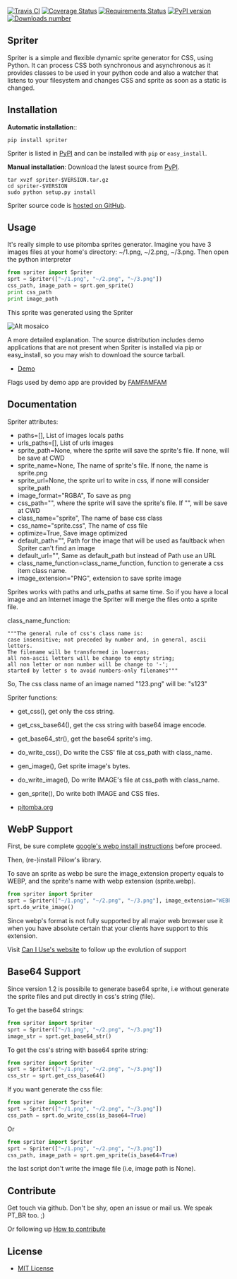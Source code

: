 [![Travis CI](https://travis-ci.org/pitomba/spriter.png?branch=master)](https://travis-ci.org/pitomba/spriter)
[![Coverage Status](https://coveralls.io/repos/pitomba/spriter/badge.png)](https://coveralls.io/r/pitomba/spriter)
[![Requirements Status](https://requires.io/github/pitomba/spriter/requirements.png?branch=master)](https://requires.io/github/pitomba/spriter/requirements/?branch=master)
[![PyPI version](https://pypip.in/v/spriter/badge.png)](https://pypip.in/v/spriter/)
[![Downloads number](https://pypip.in/d/spriter/badge.png)](https://crate.io/packages/spriter/)

Spriter
--------

Spriter is a simple and flexible dynamic sprite generator for CSS, using Python. It can process CSS both
synchronous and asynchronous as it provides classes to be used in your python code and also a watcher
that listens to your filesystem and changes CSS and sprite as soon as a static is changed.


Installation
------------

**Automatic installation**::

    pip install spriter

Spriter is listed in [PyPI](http://pypi.python.org/pypi/spriter/) and
can be installed with ``pip`` or ``easy_install``.

**Manual installation**: Download the latest source from [PyPI](http://pypi.python.org/pypi/spriter/).

    tar xvzf spriter-$VERSION.tar.gz
    cd spriter-$VERSION
    sudo python setup.py install

Spriter source code is [hosted on GitHub](https://github.com/pitomba/spriter).


Usage
------------

It's really simple to use pitomba sprites generator.
Imagine you have 3 images files at your home's directory: ~/1.png,  ~/2.png, ~/3.png. Then open the python interpreter

```python
from spriter import Spriter
sprt = Spriter(["~/1.png", "~/2.png", "~/3.png"])
css_path, image_path = sprt.gen_sprite()
print css_path
print image_path
```

This sprite was generated using the Spriter

![Alt mosaico](http://s.glbimg.com/es/ge/f/mosaico/mosaico/1/201309031416/sprite.png)

A more detailed explanation.
The source distribution includes demo applications that are not present
when Spriter is installed via pip or easy_install, so you may wish to download the source tarball.



* [Demo](http://pitomba.org/demo)

Flags used by demo app are provided by [FAMFAMFAM](http://www.famfamfam.com/lab/icons/flags/)

Documentation
-------------
Spriter attributes:

* paths=[], List of images locals paths
* urls_paths=[], List of urls images
* sprite_path=None, where the sprite will save the sprite's file. If none, will be save at CWD
* sprite_name=None, The name of sprite's file. If none, the name is sprite.png
* sprite_url=None, the sprite url to write in css, if none will consider sprite_path
* image_format="RGBA", To save as png
* css_path="", where the sprite will save the sprite's file. If "", will be save at CWD
* class_name="sprite", The name of base css class
* css_name="sprite.css", The name of css file
* optimize=True, Save image optimized 
* default_path="", Path for the image that will be used as faultback when Spriter can't find an image
* default_url="", Same as default_path but instead of Path use an URL
* class_name_function=class_name_function, function to generate a css item class name.
* image_extension="PNG", extension to save sprite image

Sprites works with paths and urls_paths at same time. So if you have a local image and an Internet image the Spriter will merge the files onto a sprite file.

class_name_function:

    """The general rule of css's class name is:
    case insensitive; not preceded by number and, in general, ascii letters.
    The filename will be transformed in lowercas;
    all non-ascii letters will be change to empty string;
    all non letter or non number will be change to '-';
    started by letter s to avoid numbers-only filenames"""
    
So, The css class name of an image named "123.png" will be: "s123"


Spriter functions:

* get_css(), get only the css string.
* get_css_base64(), get the css string with base64 image encode.
* get_base64_str(), get the base64 sprite's img.
* do_write_css(), Do write the CSS' file at css_path with class_name.
* gen_image(), Get sprite image's bytes.
* do_write_image(), Do write IMAGE's file at css_path with class_name.
* gen_sprite(), Do write both IMAGE and CSS files.


* [pitomba.org](http://pitomba.org)

WebP Support
------------

First, be sure complete [google's webp install instructions](https://developers.google.com/speed/webp/docs/precompiled) before proceed. 

Then, (re-)install Pillow's library.

To save an sprite as webp be sure the image_extension property equals to WEBP, and the sprite's name with webp extension (sprite.webp).

```python
from spriter import Spriter
sprt = Spriter(["~/1.png", "~/2.png", "~/3.png"], image_extension="WEBP", sprite_name="sprite.webp")
sprt.do_write_image()
```

Since webp's format is not fully supported by all major web browser use it when you have absolute certain that your clients have support to this extension.

Visit [Can I Use's website](http://caniuse.com/webp) to follow up the evolution of support 


Base64 Support
------------

Since version 1.2 is possibile to generate base64 sprite, i.e without generate the sprite files and put directly in css's string (file).

To get the base64 strings:

```python
from spriter import Spriter
sprt = Spriter(["~/1.png", "~/2.png", "~/3.png"])
image_str = sprt.get_base64_str()
```

To get the css's string with base64 sprite string:

```python
from spriter import Spriter
sprt = Spriter(["~/1.png", "~/2.png", "~/3.png"])
css_str = sprt.get_css_base64()
```

If you want generate the css file:

```python
from spriter import Spriter
sprt = Spriter(["~/1.png", "~/2.png", "~/3.png"])
css_path = sprt.do_write_css(is_base64=True)
```

Or

```python
from spriter import Spriter
sprt = Spriter(["~/1.png", "~/2.png", "~/3.png"])
css_path, image_path = sprt.gen_sprite(is_base64=True)
```

the last script don't write the image file (i.e, image path is None).

Contribute
----------

Get touch via github. Don't be shy, open an issue or mail us. We speak PT_BR too. ;) 

Or following up [How to contribute](http://pitomba.org/contribute)



License
-------------

* [MIT License](http://pitomba.mit-license.org/)
